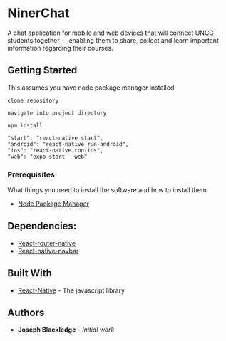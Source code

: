 # NinerChat 

A chat application for mobile and web devices that will connect UNCC students together -- enabling them to share, collect and learn important information regarding their courses.

## Getting Started
 This assumes you have node package manager installed
```
clone repository
```

```
navigate into project directory 
```

```
npm install 
```

```
"start": "react-native start",
"android": "react-native run-android",
"ios": "react-native run-ios",
"web": "expo start --web"
```

### Prerequisites

What things you need to install the software and how to install them

* [Node Package Manager](https://nodejs.org/en/) 

## Dependencies:

* [React-router-native](https://reacttraining.com/react-router/native/guides/quick-start)
* [React-native-navbar](https://github.com/react-native-community/react-native-navbar)

## Built With

* [React-Native](https://facebook.github.io/react-native/) - The javascript library 



## Authors

* **Joseph Blackledge** - *Initial work* 